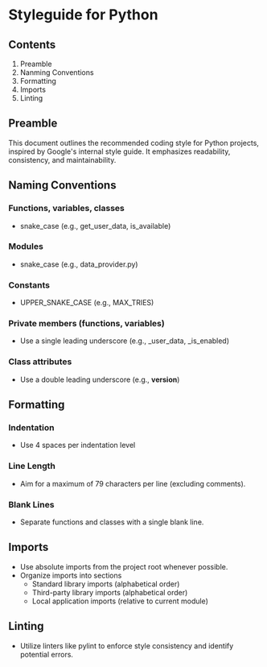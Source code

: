 # Styleguide for Python

## Contents

1. Preamble
2. Nanming Conventions
3. Formatting
4. Imports
5. Linting

## Preamble
This document outlines the recommended coding style for Python projects, inspired by Google's internal style guide. It emphasizes readability, consistency, and maintainability.

## Naming Conventions

### Functions, variables, classes
- snake_case (e.g., get_user_data, is_available)
### Modules
- snake_case (e.g., data_provider.py)
### Constants
- UPPER_SNAKE_CASE (e.g., MAX_TRIES)
### Private members (functions, variables)
- Use a single leading underscore (e.g., _user_data, _is_enabled)
### Class attributes
- Use a double leading underscore (e.g., __version__)

## Formatting

### Indentation
- Use 4 spaces per indentation level
  
### Line Length
- Aim for a maximum of 79 characters per line (excluding comments).

### Blank Lines
- Separate functions and classes with a single blank line.

## Imports
- Use absolute imports from the project root whenever possible.
- Organize imports into sections
  - Standard library imports (alphabetical order)
  - Third-party library imports (alphabetical order)
  - Local application imports (relative to current module)

## Linting
- Utilize linters like pylint to enforce style consistency and identify potential errors.
